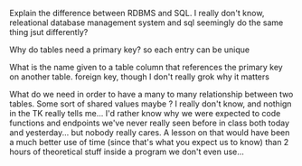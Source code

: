 Explain the difference between RDBMS and SQL.
I really don't know, releational database management system and sql seemingly do the same thing jsut differently?


Why do tables need a primary key?
so each entry can be unique


What is the name given to a table column that references the primary key on another table.
foreign key, though I don't really grok why it matters


What do we need in order to have a many to many relationship between two tables.
Some sort of shared values maybe ?  I really don't know, and nothign in the TK really tells me...
I'd rather know why we were expected to code functions and endpoints we've never really seen before
in class both today and yesterday...  but nobody really cares.  A lesson on that would have been
a much better use of time (since that's what you expect us to know) than 2 hours of theoretical
stuff inside a program we don't even use...
